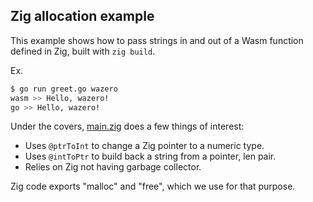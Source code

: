 ## Zig allocation example

This example shows how to pass strings in and out of a Wasm function defined
in Zig, built with `zig build`.

Ex.
```bash
$ go run greet.go wazero
wasm >> Hello, wazero!
go >> Hello, wazero!
```

Under the covers, [main.zig](testdata/src/main.zig) does a few things of interest:
* Uses `@ptrToInt` to change a Zig pointer to a numeric type.
* Uses `@intToPtr` to build back a string from a pointer, len pair.
* Relies on Zig not having garbage collector.

Zig code exports "malloc" and "free", which we use for that purpose.